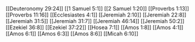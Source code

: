 [[Deuteronomy 29:24]]
[[1 Samuel 5:1]]
[[2 Samuel 1:20]]
[[Proverbs 1:13]]
[[Proverbs 11:16]]
[[Ecclesiastes 4:1]]
[[Jeremiah 2:10]]
[[Jeremiah 22:8]]
[[Jeremiah 31:5]]
[[Jeremiah 31:7]]
[[Jeremiah 46:14]]
[[Jeremiah 50:2]]
[[Ezekiel 36:8]]
[[Ezekiel 37:22]]
[[Hosea 7:1]]
[[Amos 1:8]]
[[Amos 4:1]]
[[Amos 6:1]]
[[Amos 6:3]]
[[Amos 8:6]]
[[Micah 6:10]]
